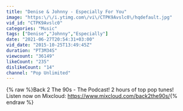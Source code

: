 ```yaml
---
title: "Denise & Johnny - Especially For You"
image: "https:\/\/i.ytimg.com\/vi\/CTPK9Avslc0\/hqdefault.jpg"
vid_id: "CTPK9Avslc0"
categories: "Music"
tags: ["Denise","Johnny","Especially"]
date: "2021-06-27T20:54:31+03:00"
vid_date: "2015-10-25T13:49:45Z"
duration: "PT3M34S"
viewcount: "36149"
likeCount: "235"
dislikeCount: "14"
channel: "Pop Unlimited"
---
```

{% raw %}Back 2 The 90s - The Podcast! 2 hours of top pop tunes!<br />Listen now on Mixcloud: <a rel="nofollow" target="blank" href="https://www.mixcloud.com/back2the90s/">https://www.mixcloud.com/back2the90s/</a>{% endraw %}
